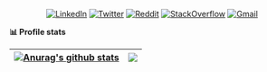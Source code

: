 <p align="center"> 
<a href="https://www.linkedin.com/in/irlanvl/"><img alt="LinkedIn" src="https://img.shields.io/badge/-Irlan_Navila-white?style=flat-square&logo=Linkedin&logoColor=black&link=https://www.linkedin.com/in/irlanvl/"></a>
<a href="https://twitter.com/irlanvila"><img alt="Twitter" src="https://img.shields.io/badge/-irlanvila-white?style=flat-square&logo=twitter&logoColor=black&link=https://twitter.com/irlanvila"></a>
<a href="https://reddit.com/mydelvian"><img alt="Reddit" src="https://img.shields.io/badge/-irlanvila-white?style=flat-square&logo=reddit&logoColor=black&link=https://reddit.com/u/mydelvian"></a>
<a href="https://stackoverflow.com/irlanvl"><img alt="StackOverflow" src="https://img.shields.io/badge/-Irlan_Navila-white?style=flat-square&logo=stackoverflow&logoColor=black&link=https://stackoverflow.com/irlanvl"></a>
<a href="https://gmail.com/irvlnavila"><img alt="Gmail" src="https://img.shields.io/badge/-irvlnavila-white?style=flat-square&logo=gmail&logoColor=black&link=https://gmail.com/irvlnavila"></a>
</p>

**📊 Profile stats**

| <a href="https://github.com/irlanvl/github-readme-stats"><img align="center" src="https://github-readme-stats.vercel.app/api?username=irlanvl&prefers=dark&show_icons=true&include_all_commits=true&theme=buefy&hide_border=true" alt="Anurag's github stats" /></a> | <a href="https://github.com/irlanvl/github-readme-stats"><img align="center" src="https://github-readme-stats.vercel.app/api/top-langs/?username=irlanvl&layout=compact&theme=buefy&hide_border=true&prefers=dark" /></a> |
| ------------- | ------------- |
